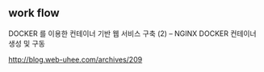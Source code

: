 ## work flow 



DOCKER 를 이용한 컨테이너 기반 웹 서비스 구축 (2) – NGINX DOCKER 컨테이너 생성 및 구동


http://blog.web-uhee.com/archives/209